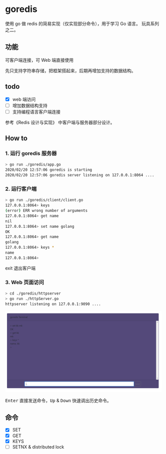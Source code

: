 # goredis 

使用 go 做 redis 的简易实现（仅实现部分命令），用于学习 Go 语言。
玩具系列之二。

## 功能

可客户端连接，可 Web 端直接使用

先只支持字符串存储，把框架搭起来，后期再增加支持的数据结构。

## todo

- [x] web 端访问
- [ ] 增加数据结构支持
- [ ] 支持编程语言客户端连接

参考《Redis 设计与实现》 中客户端与服务器部分设计。

## How to

### 1. 运行 goredis 服务器

```sh
> go run ./goredis/app.go
2020/02/20 12:57:06 goredis is starting
2020/02/20 12:57:06 goredis server listening on 127.0.0.1:8064 ....
```

### 2. 运行客户端

```sh
> go run ./goredis/client/client.go
127.0.0.1:8064> keys
(error) ERR wrong number of arguments
127.0.0.1:8064> get name
nil
127.0.0.1:8064> set name golang
OK
127.0.0.1:8064> get name
golang
127.0.0.1:8064> keys *
name
127.0.0.1:8064>  
```
exit 退出客户端

### 3. Web 页面访问

```sh
> cd ./goredis/httpserver
> go run ./httpServer.go
httpserver listening on 127.0.0.1:9090 ....
```
![web 界面示例](./view.jpg)

<kbd>Enter</kbd> 直接发送命令，<kbd>Up</kbd> & <kbd>Down</kbd> 快速调出历史命令。

## 命令

- [x] SET
- [x] GET
- [x] KEYS
- [ ] SETNX & distributed lock